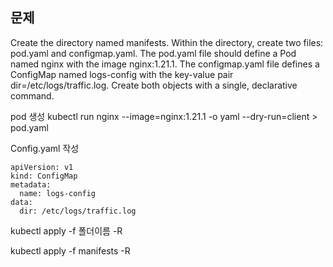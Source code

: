 

## 문제
Create the directory named manifests. Within the directory, create two files: pod.yaml and configmap.yaml. The pod.yaml file should define a Pod named nginx with the image nginx:1.21.1. The configmap.yaml file defines a ConfigMap named logs-config with the key-value pair dir=/etc/logs/traffic.log. Create both objects with a single, declarative command.


pod 생성
kubectl run nginx --image=nginx:1.21.1 -o yaml --dry-run=client > pod.yaml


Config.yaml 작성
```
apiVersion: v1
kind: ConfigMap
metadata:
  name: logs-config
data:
  dir: /etc/logs/traffic.log
```

kubectl apply -f 폴더이름 -R

kubectl apply -f manifests -R
